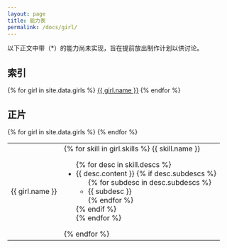 ```yaml
---
layout: page
title: 能力表
permalink: /docs/girl/
---
```


以下正文中带（\*）的能力尚未实现，旨在提前放出制作计划以供讨论。

## 索引

<p>
{% for girl in site.data.girls %}
<a style="white-space:nowrap" href="#{{ girl.id }}">{{ girl.name }}</a>
{% endfor %}
</p>

## 正片

<table>
{% for girl in site.data.girls %}
<tr>
<td>{{ girl.name }}</td>
<td>
 <a name="{{ girl.id }}"></a>
 {% for skill in girl.skills %}
 {{ skill.name }}
 <ul>
 {% for desc in skill.descs %}
  <li>
  {{ desc.content }}
  {% if desc.subdescs %}
  <ul>
  {% for subdesc in desc.subdescs %}<li>{{ subdesc }}</li>{% endfor %}
  </ul>
  {% endif %}
  </li>
 {% endfor %}
 </ul>
 {% endfor %}
</td>
</tr>
{% endfor %}
</table>

